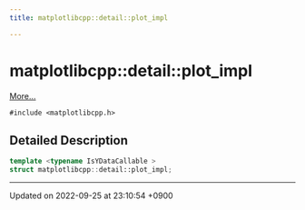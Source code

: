 ```yaml
---
title: matplotlibcpp::detail::plot_impl

---
```


# matplotlibcpp::detail::plot_impl



 [More...](#detailed-description)


`#include <matplotlibcpp.h>`

## Detailed Description

```cpp
template <typename IsYDataCallable >
struct matplotlibcpp::detail::plot_impl;
```

-------------------------------

Updated on 2022-09-25 at 23:10:54 +0900